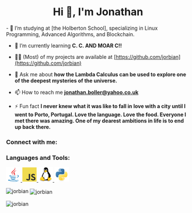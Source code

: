 <h1 align="center">Hi 👋, I'm Jonathan</h1>
- 🔭 I’m studying at [the Holberton School], specializing in Linux Programming, Advanced Algorithms, and Blockchain.

- 🌱 I’m currently learning **C. C. AND MOAR C!!**

- 👨‍💻 (Most) of my projects are available at [https://github.com/jorbian](https://github.com/jorbian)

- 💬 Ask me about **how the Lambda Calculus can be used to explore one of the deepest mysteries of the universe.**

- 📫 How to reach me **jonathan.boller@yahoo.co.uk**

- ⚡ Fun fact **I never knew what it was like to fall in love with a city until I went to Porto, Portugal. Love the language. Love the food. Everyone I met there was amazing. One of my dearest ambitions in life is to end up back there.**

<h3 align="left">Connect with me:</h3>
<p align="left">
</p>

<h3 align="left">Languages and Tools:</h3>
<p align="left"> <a href="https://www.java.com" target="_blank" rel="noreferrer"> <img src="https://raw.githubusercontent.com/devicons/devicon/master/icons/java/java-original.svg" alt="java" width="40" height="40"/> </a> <a href="https://developer.mozilla.org/en-US/docs/Web/JavaScript" target="_blank" rel="noreferrer"> <img src="https://raw.githubusercontent.com/devicons/devicon/master/icons/javascript/javascript-original.svg" alt="javascript" width="40" height="40"/> </a> <a href="https://www.linux.org/" target="_blank" rel="noreferrer"> <img src="https://raw.githubusercontent.com/devicons/devicon/master/icons/linux/linux-original.svg" alt="linux" width="40" height="40"/> </a> <a href="https://www.python.org" target="_blank" rel="noreferrer"> <img src="https://raw.githubusercontent.com/devicons/devicon/master/icons/python/python-original.svg" alt="python" width="40" height="40"/> </a> </p>

<p><img align="left" src="https://github-readme-stats.vercel.app/api/top-langs?username=jorbian&show_icons=true&locale=en&layout=compact" alt="jorbian" /></p>

<p>&nbsp;<img align="center" src="https://github-readme-stats.vercel.app/api?username=jorbian&show_icons=true&locale=en" alt="jorbian" /></p>

<p><img align="center" src="https://github-readme-streak-stats.herokuapp.com/?user=jorbian&" alt="jorbian" /></p>

